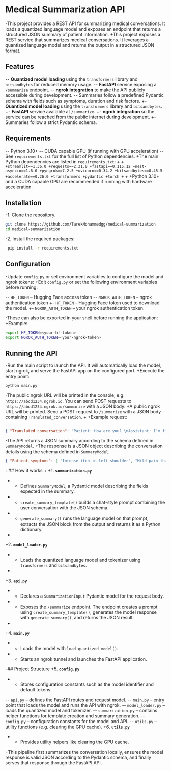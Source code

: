 
 # Medical Summarization API
 
-This project provides a REST API for summarizing medical conversations. It loads a quantized language model and exposes an endpoint that returns a structured JSON summary of patient information.
+This project exposes a REST service that summarizes medical conversations. It leverages a quantized language model and returns the output in a structured JSON format.
 
 ## Features
 
-- **Quantized model loading** using the `transformers` library and `bitsandbytes` for reduced memory usage.
-- **FastAPI** service exposing a `/summarize` endpoint.
-- **ngrok integration** to make the API publicly accessible during development.
-- Summaries follow a predefined Pydantic schema with fields such as symptoms, duration and risk factors.
+- **Quantized model loading** using the `transformers` library and `bitsandbytes`.
+- **FastAPI** service available at `/summarize`.
+- **ngrok integration** so the service can be reached from the public internet during development.
+- Summaries follow a strict Pydantic schema.
 
 ## Requirements
 
-- Python 3.10+
-- CUDA capable GPU (if running with GPU acceleration)
-- See `requirements.txt` for the full list of Python dependencies.
+The main Python dependencies are listed in `requirements.txt`:
+
+```
+streamlit==1.36.0
+requests==2.31.0
+fastapi==0.115.12
+nest-asyncio==1.6.0
+pyngrok==7.2.5
+uvicorn==0.34.2
+bitsandbytes==0.45.5
+accelerate==0.26.0
+transformers
+pydantic
+torch
+```
+
+Python 3.10+ and a CUDA capable GPU are recommended if running with hardware acceleration.
 
 ## Installation
 
-1. Clone the repository.
 
 ```bash
 git clone https://github.com/TarekMohammedgg/medical-summarization
 cd medical-summarization
```

-2. Install the required packages:

```bash
 pip install -r requirements.txt
 ```
 
 ## Configuration
 
-Update `config.py` or set environment variables to configure the model and ngrok tokens:
+Edit `config.py` or set the following environment variables before running:
 
-- `HF_TOKEN` – Hugging Face access token
-- `NGROK_AUTH_TOKEN` – ngrok authentication token
+- `HF_TOKEN` – Hugging Face token used to download the model.
+- `NGROK_AUTH_TOKEN` – your ngrok authentication token.
 
-These can also be exported in your shell before running the application:
+Example:
 
 ```bash
 export HF_TOKEN=<your-hf-token>
 export NGROK_AUTH_TOKEN=<your-ngrok-token>
 ```
 
 ## Running the API
 
-Run the main script to launch the API. It will automatically load the model, start ngrok, and serve the FastAPI app on the configured port.
+Execute the entry point:
 
 ```bash
 python main.py
 ```
 
-The public ngrok URL will be printed in the console, e.g. `https://abcd1234.ngrok.io`. You can send POST requests to `https://abcd1234.ngrok.io/summarize` with a JSON body:
+A public ngrok URL will be printed. Send a POST request to `/summarize` with a JSON body containing `Translated_conversation`.
+
+Example request:
 
 ```json

{ "Translated_conversation": "Patient: How are you? \nAssistant: I'm fine, praise be to God. Can you tell me what your problem is?\nPatient: I have an itch in my left shoulder.\nAssistant: When did this itch start?\nPatient: It started about a week ago, but the pain was mild at first, but it increased in the last few days.\nAssistant: Have you noticed any changes in the area you're experiencing, like a change in color, size, texture, or the appearance of scales or any other changes?\nPatient: It was normal at first, but with all the scratching, it became red.\nAssistant: Are there any other symptoms accompanying the itch, such as pain, bleeding, or any other sensation?\nPatient: No, I haven't used any ointments, but I scratch it with cool water from time to time, and there are no side effects with the itch.\nAssistant: Is there anything that increases the itch, such as tight clothing or friction?\nPatient: No, because my work is from home, and I haven't gotten sunburned or any burns in that area, but the problem started when I ate fish.\nAssistant: Is there a family history of similar cases, such as skin cancer or unusual moles?\nPatient: It's an intense itch, and yes, my father has an allergy to seafood.\nAssistant: Is there anything else you want to add?\nPatient: No.\nAssistant: Thank you for the information. Bring the picture that shows the itch so we can consider it, and we'll discuss it with the doctor." }

```
 
-The API returns a JSON summary according to the schema defined in `SummaryModel`.
+The response is a JSON object describing the conversation details using the schema defined in `SummaryModel`.
```json
{ "Patient_symptoms": [ "Intense itch in left shoulder", "Mild pain that increased in the last few days", "Redness due to scratching" ], "Symptom_location": "Left shoulder", "Duration": "About a week", "Symptom_progression": "Mild pain at first, increased in the last few days", "Risk_factors": "Fish consumption, family history of seafood allergy" }
```


+## How it works
+
+1. **`summarization.py`**
+   - Defines `SummaryModel`, a Pydantic model describing the fields expected in the summary.
+   - `create_summary_template()` builds a chat-style prompt combining the user conversation with the JSON schema.
+   - `generate_summary()` runs the language model on that prompt, extracts the JSON block from the output and returns it as a Python dictionary.
+
+2. **`model_loader.py`**
+   - Loads the quantized language model and tokenizer using `transformers` and `bitsandbytes`.
+
+3. **`api.py`**
+   - Declares a `SummarizationInput` Pydantic model for the request body.
+   - Exposes the `/summarize` endpoint. The endpoint creates a prompt using `create_summary_template()`, generates the model response with `generate_summary()`, and returns the JSON result.
+
+4. **`main.py`**
+   - Loads the model with `load_quantized_model()`.
+   - Starts an ngrok tunnel and launches the FastAPI application.
 
-## Project Structure
+5. **`config.py`**
+   - Stores configuration constants such as the model identifier and default tokens.
 
-- `api.py` – defines the FastAPI routes and request model.
-- `main.py` – entry point that loads the model and runs the API with ngrok.
-- `model_loader.py` – loads the quantized model and tokenizer.
-- `summarization.py` – contains helper functions for template creation and summary generation.
-- `config.py` – configuration constants for the model and API.
-- `utils.py` – utility functions (e.g. clearing the GPU cache).
+6. **`utils.py`**
+   - Provides utility helpers like clearing the GPU cache.
 
+This pipeline first summarizes the conversation locally, ensures the model response is valid JSON according to the Pydantic schema, and finally serves that response through the FastAPI API.
